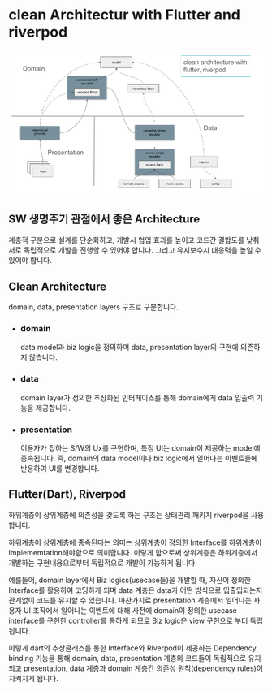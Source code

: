 # clean Architectur with Flutter and riverpod

![Clean Architecture](./clean_architecture.png)


## SW 생명주기 관점에서 좋은 Architecture 
계층적 구분으로 설계를 단순화하고, 개발시 협업 효과를 높이고 코드간 결합도를 낮춰 서로 독립적으로 개발을 진행할 수 있어야 합니다. 그리고 유지보수시 대응력을 높일 수 있어야 합니다.

## Clean Architecture
domain, data, presentation layers 구조로 구분합니다.
  * ### domain
    data model과 biz logic을 정의하며 data, presentation layer의 구현에 의존하지 않습니다.
  * ### data
    domain layer가 정의한 추상화된 인터페이스를 통해 domain에게 data 입출력 기능을 제공합니다.
  * ### presentation
    이용자가 접하는 S/W의 Ux를 구현하며, 특정 UI는 domain이 제공하는 model에 종속됩니다. 즉, domain의 data model이나 biz logic에서 일어나는 이벤트들에 반응하여 UI를 변경합니다.


## Flutter(Dart), Riverpod
하위계층이 상위계층에 의존성을 갖도록 하는 구조는 상태관리 패키지 riverpod을 사용합니다.

하위계층이 상위계층에 종속된다는 의미는 상위계층이 정의한 Interface를 하위계층이 Implememtation해야함으로 의미합니다. 이렇게 함으로써 상위계층은 하위계층에서 개발하는 구현내용으로부터 독립적으로 개발이 가능하게 됩니다.

예를들어, domain layer에서 Biz logics(usecase들)을 개발할 때, 자신이 정의한 Interface를 활용하여 코딩하게 되며 data 계층은 data가 어떤 방식으로 입출입되는지 관계없이 코드를 유지할 수 있습니다.
마찬가지로 presentation 계층에서 일어나는 사용자 UI 조작에서 일어나는 이벤트에 대해 사전에 domain이 정의한 usecase interface를 구현한 controller를 통하게 되므로 Biz logic은 view 구현으로 부터 독립됩니다. 

이렇게 dart의 추상클래스를 통한 Interface와 Riverpod이 제공하는 Dependency binding 기능을 통해 domain, data, presentation 계층의 코드들이 독립적으로 유지되고 presentation, data 계층과 domain 계층간 의존성 원칙(dependency rules)이 지켜지게 됩니다.